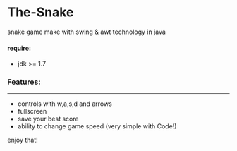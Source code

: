 # The-Snake
snake game make with swing &amp; awt technology in java

#### require:
* jdk >= 1.7

### Features:
--------
* controls with w,a,s,d and arrows
* fullscreen
* save your best score
* ability to change game speed (very simple with Code!)

enjoy that!
